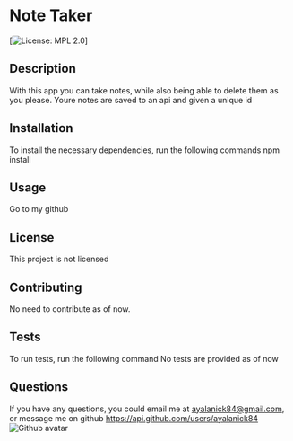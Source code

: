 # Note Taker
[![License: MPL 2.0](https://img.shields.io/badge/License-None%20-brightgreen.svg)]
## Description
With this app you can take notes, while also being able to delete them as you please. Youre notes are saved to an api and given a unique id

## Installation
To install the necessary dependencies, run the following commands
npm install

## Usage
Go to my github
## License
This project is not licensed

## Contributing
No need to contribute as of now.

## Tests 
To run tests, run the following command
No tests are provided as of now
## Questions
If you have any questions, you could email me at ayalanick84@gmail.com, or message me on github https://api.github.com/users/ayalanick84
![Github avatar](https://avatars3.githubusercontent.com/u/59402185?v=4)

